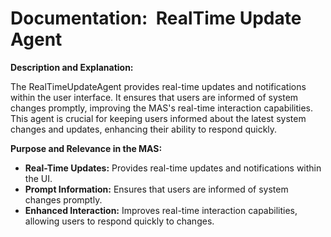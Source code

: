 # Documentation:  RealTime Update Agent

**Description and Explanation:**

The RealTimeUpdateAgent provides real-time updates and notifications within the user interface. It ensures that users are informed of system changes promptly, improving the MAS's real-time interaction capabilities. This agent is crucial for keeping users informed about the latest system changes and updates, enhancing their ability to respond quickly.

**Purpose and Relevance in the MAS:**

- **Real-Time Updates:** Provides real-time updates and notifications within the UI.
- **Prompt Information:** Ensures that users are informed of system changes promptly.
- **Enhanced Interaction:** Improves real-time interaction capabilities, allowing users to respond quickly to changes.